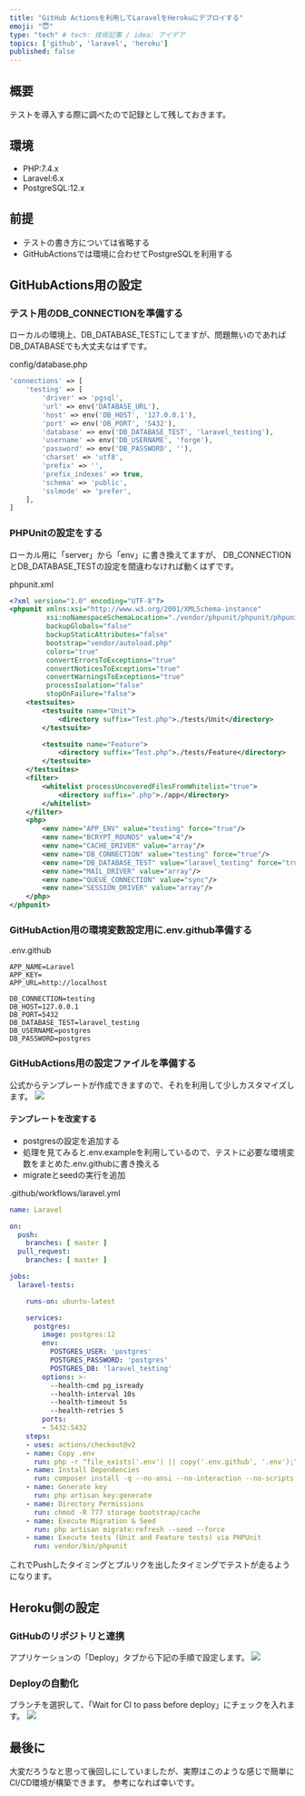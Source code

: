 ```yaml
---
title: "GitHub Actionsを利用してLaravelをHerokuにデプロイする"
emoji: "😇"
type: "tech" # tech: 技術記事 / idea: アイデア
topics: ['github', 'laravel', 'heroku']
published: false
---
```


## 概要
テストを導入する際に調べたので記録として残しておきます。

## 環境
- PHP:7.4.x
- Laravel:6.x
- PostgreSQL:12.x

## 前提
- テストの書き方については省略する
- GitHubActionsでは環境に合わせてPostgreSQLを利用する

## GitHubActions用の設定
### テスト用のDB_CONNECTIONを準備する
ローカルの環境上、DB_DATABASE_TESTにしてますが、問題無いのであればDB_DATABASEでも大丈夫なはずです。

config/database.php
```php
'connections' => [
    'testing' => [
        'driver' => 'pgsql',
        'url' => env('DATABASE_URL'),
        'host' => env('DB_HOST', '127.0.0.1'),
        'port' => env('DB_PORT', '5432'),
        'database' => env('DB_DATABASE_TEST', 'laravel_testing'),
        'username' => env('DB_USERNAME', 'forge'),
        'password' => env('DB_PASSWORD', ''),
        'charset' => 'utf8',
        'prefix' => '',
        'prefix_indexes' => true,
        'schema' => 'public',
        'sslmode' => 'prefer',
    ],
]
```

### PHPUnitの設定をする
ローカル用に「server」から「env」に書き換えてますが、
DB_CONNECTIONとDB_DATABASE_TESTの設定を間違わなければ動くはずです。

phpunit.xml
```xml
<?xml version="1.0" encoding="UTF-8"?>
<phpunit xmlns:xsi="http://www.w3.org/2001/XMLSchema-instance"
         xsi:noNamespaceSchemaLocation="./vendor/phpunit/phpunit/phpunit.xsd"
         backupGlobals="false"
         backupStaticAttributes="false"
         bootstrap="vendor/autoload.php"
         colors="true"
         convertErrorsToExceptions="true"
         convertNoticesToExceptions="true"
         convertWarningsToExceptions="true"
         processIsolation="false"
         stopOnFailure="false">
    <testsuites>
        <testsuite name="Unit">
            <directory suffix="Test.php">./tests/Unit</directory>
        </testsuite>

        <testsuite name="Feature">
            <directory suffix="Test.php">./tests/Feature</directory>
        </testsuite>
    </testsuites>
    <filter>
        <whitelist processUncoveredFilesFromWhitelist="true">
            <directory suffix=".php">./app</directory>
        </whitelist>
    </filter>
    <php>
        <env name="APP_ENV" value="testing" force="true"/>
        <env name="BCRYPT_ROUNDS" value="4"/>
        <env name="CACHE_DRIVER" value="array"/>
        <env name="DB_CONNECTION" value="testing" force="true"/>
        <env name="DB_DATABASE_TEST" value="laravel_testing" force="true"/>
        <env name="MAIL_DRIVER" value="array"/>
        <env name="QUEUE_CONNECTION" value="sync"/>
        <env name="SESSION_DRIVER" value="array"/>
    </php>
</phpunit>

```

### GitHubAction用の環境変数設定用に.env.github準備する
.env.github
```
APP_NAME=Laravel
APP_KEY=
APP_URL=http://localhost

DB_CONNECTION=testing
DB_HOST=127.0.0.1
DB_PORT=5432
DB_DATABASE_TEST=laravel_testing
DB_USERNAME=postgres
DB_PASSWORD=postgres
```

### GitHubActions用の設定ファイルを準備する
公式からテンプレートが作成できますので、それを利用して少しカスタマイズします。
![](../images/github_action_laravel_to_heroku_01.png)

#### テンプレートを改変する
- postgresの設定を追加する
- 処理を見てみると.env.exampleを利用しているので、テストに必要な環境変数をまとめた.env.githubに書き換える
- migrateとseedの実行を追加

.github/workflows/laravel.yml
```yml
name: Laravel

on:
  push:
    branches: [ master ]
  pull_request:
    branches: [ master ]

jobs:
  laravel-tests:

    runs-on: ubuntu-latest

    services:
      postgres:
        image: postgres:12
        env:
          POSTGRES_USER: 'postgres'
          POSTGRES_PASSWORD: 'postgres'
          POSTGRES_DB: 'laravel_testing'
        options: >-
          --health-cmd pg_isready
          --health-interval 10s
          --health-timeout 5s
          --health-retries 5
        ports:
        - 5432:5432
    steps:
    - uses: actions/checkout@v2
    - name: Copy .env
      run: php -r "file_exists('.env') || copy('.env.github', '.env');"
    - name: Install Dependencies
      run: composer install -q --no-ansi --no-interaction --no-scripts --no-suggest --no-progress --prefer-dist
    - name: Generate key
      run: php artisan key:generate
    - name: Directory Permissions
      run: chmod -R 777 storage bootstrap/cache
    - name: Execute Migration & Seed
      run: php artisan migrate:refresh --seed --force
    - name: Execute tests (Unit and Feature tests) via PHPUnit
      run: vendor/bin/phpunit
```

これでPushしたタイミングとプルリクを出したタイミングでテストが走るようになります。

## Heroku側の設定
### GitHubのリポジトリと連携
アプリケーションの「Deploy」タブから下記の手順で設定します。
![](../images/github_action_laravel_to_heroku_02.png)

### Deployの自動化
ブランチを選択して、「Wait for CI to pass before deploy」にチェックを入れます。
![](../images/github_action_laravel_to_heroku_03.png)

## 最後に
大変だろうなと思って後回しにしていましたが、実際はこのような感じで簡単にCI/CD環境が構築できます。
参考になれば幸いです。
